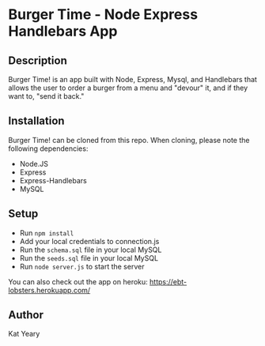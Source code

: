 # Burger Time - Node Express Handlebars App

## Description

Burger Time! is an app built with Node, Express, Mysql, and Handlebars that allows the user to order a burger from a menu and "devour" it, and if they want to, "send it back."

## Installation

Burger Time! can be cloned from this repo. When cloning, please note the following dependencies:

+ Node.JS
+ Express
+ Express-Handlebars
+ MySQL

## Setup

+ Run <code>npm install</code>
+ Add your local credentials to connection.js
+ Run the <code>schema.sql</code> file in your local MySQL
+ Run the <code>seeds.sql</code> file in your local MySQL
+ Run <code>node server.js</code> to start the server

You can also check out the app on heroku: https://ebt-lobsters.herokuapp.com/

## Author

Kat Yeary